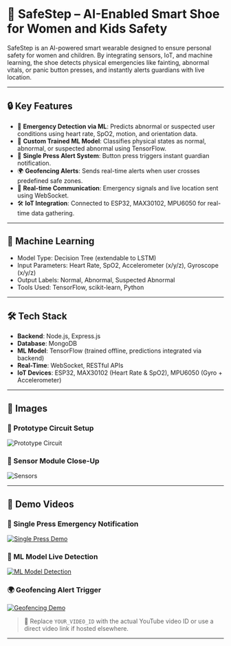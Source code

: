 # 👟 SafeStep – AI-Enabled Smart Shoe for Women and Kids Safety

SafeStep is an AI-powered smart wearable designed to ensure personal safety for women and children. By integrating sensors, IoT, and machine learning, the shoe detects physical emergencies like fainting, abnormal vitals, or panic button presses, and instantly alerts guardians with live location.

---

## 🔒 Key Features

- 📡 **Emergency Detection via ML**: Predicts abnormal or suspected user conditions using heart rate, SpO2, motion, and orientation data.
- 🧠 **Custom Trained ML Model**: Classifies physical states as normal, abnormal, or suspected abnormal using TensorFlow.
- 🔘 **Single Press Alert System**: Button press triggers instant guardian notification.
- 🌍 **Geofencing Alerts**: Sends real-time alerts when user crosses predefined safe zones.
- 🔄 **Real-time Communication**: Emergency signals and live location sent using WebSocket.
- 🛠️ **IoT Integration**: Connected to ESP32, MAX30102, MPU6050 for real-time data gathering.

---

## 🧠 Machine Learning

- Model Type: Decision Tree (extendable to LSTM)
- Input Parameters: Heart Rate, SpO2, Accelerometer (x/y/z), Gyroscope (x/y/z)
- Output Labels: Normal, Abnormal, Suspected Abnormal
- Tools Used: TensorFlow, scikit-learn, Python

---

## 🛠️ Tech Stack

- **Backend**: Node.js, Express.js
- **Database**: MongoDB
- **ML Model**: TensorFlow (trained offline, predictions integrated via backend)
- **Real-Time**: WebSocket, RESTful APIs
- **IoT Devices**: ESP32, MAX30102 (Heart Rate & SpO2), MPU6050 (Gyro + Accelerometer)

---

## 📸 Images

### 🧩 Prototype Circuit Setup
![Prototype Circuit](images/prototype-circuit.jpg)

### 🧠 Sensor Module Close-Up
![Sensors](images/sensor-module.jpg)

---

## 🎥 Demo Videos

### 🔘 Single Press Emergency Notification
[![Single Press Demo](https://img.youtube.com/vi/YOUR_VIDEO_ID/0.jpg)](https://www.youtube.com/watch?v=YOUR_VIDEO_ID)

### 🧠 ML Model Live Detection
[![ML Model Detection](https://img.youtube.com/vi/YOUR_VIDEO_ID/0.jpg)](https://www.youtube.com/watch?v=YOUR_VIDEO_ID)

### 🌍 Geofencing Alert Trigger
[![Geofencing Demo](https://img.youtube.com/vi/YOUR_VIDEO_ID/0.jpg)](https://www.youtube.com/watch?v=YOUR_VIDEO_ID)

> 🔁 Replace `YOUR_VIDEO_ID` with the actual YouTube video ID or use a direct video link if hosted elsewhere.

---


